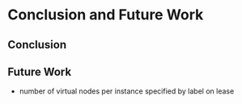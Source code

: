 # Conclusion and Future Work

## Conclusion

## Future Work

- number of virtual nodes per instance specified by label on lease
